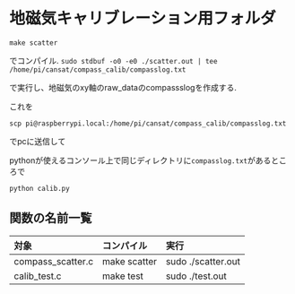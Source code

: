 # 地磁気キャリブレーション用フォルダ

`make scatter`

でコンパイル.
`sudo stdbuf -o0 -e0 ./scatter.out | tee /home/pi/cansat/compass_calib/compasslog.txt`

で実行し、地磁気のxy軸のraw_dataのcompassslogを作成する.

これを

`scp pi@raspberrypi.local:/home/pi/cansat/compass_calib/compasslog.txt`

でpcに送信して

pythonが使えるコンソール上で同じディレクトリに`compasslog.txt`があるところで

`python calib.py`

## 関数の名前一覧

|対象|コンパイル|実行|
|:--|:--|:--|
|compass_scatter.c|make scatter|sudo ./scatter.out|
|calib_test.c|make test|sudo ./test.out|
